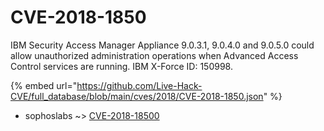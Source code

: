 # CVE-2018-1850

IBM Security Access Manager Appliance 9.0.3.1, 9.0.4.0 and 9.0.5.0 could allow unauthorized administration operations when Advanced Access Control services are running. IBM X-Force ID: 150998.

{% embed url="https://github.com/Live-Hack-CVE/full_database/blob/main/cves/2018/CVE-2018-1850.json" %}


* sophoslabs ~> [CVE-2018-18500](https://zeste.alice-snow.ru/2018/database/cve-2018-1850/cve-2018-18500-sophoslabs)